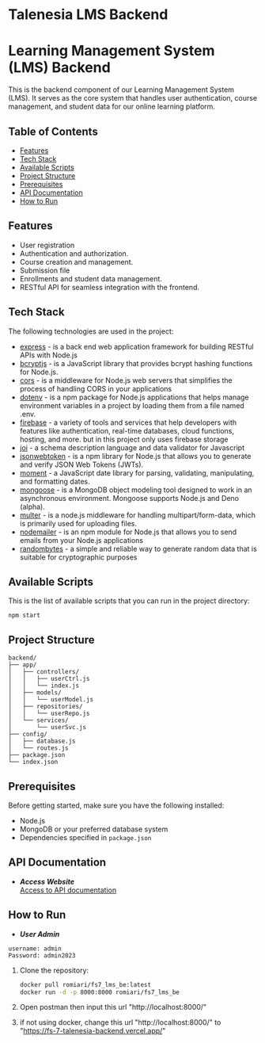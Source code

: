 # Talenesia LMS Backend

# Learning Management System (LMS) Backend

This is the backend component of our Learning Management System (LMS). It serves as the core system that handles user authentication, course management, and student data for our online learning platform.

## Table of Contents
- [Features](#features)
- [Tech Stack](#tech-stack)
- [Available Scripts](#available-scripts)
- [Project Structure](#project-structure)
- [Prerequisites](#prerequisites)
- [API Documentation](#api-documentation)
- [How to Run](#how-to-run)

## Features

- User registration 
- Authentication and authorization.
- Course creation and management.
- Submission file
- Enrollments and student data management.
- RESTful API for seamless integration with the frontend.

## Tech Stack
The following technologies are used in the project:     
- [express](https://expressjs.com/) - is a back end web application framework for building RESTful APIs with Node.js
- [bcryptjs](https://www.npmjs.com/package/bcryptjs) - is a JavaScript library that provides bcrypt hashing functions for Node.js.
- [cors](https://www.npmjs.com/package/cors) - is a middleware for Node.js web servers that simplifies the process of handling CORS in your applications
- [dotenv](https://www.npmjs.com/package/dotenv) - is a npm package for Node.js applications that helps manage environment variables in a project by loading them from a file named .env.
- [firebase](https://www.npmjs.com/package/firebase) - a variety of tools and services that help developers with features like authentication, real-time databases, cloud functions, hosting, and more. but in this project only uses firebase storage
- [joi](https://www.npmjs.com/package/joi) - a schema description language and data validator for Javascript
- [jsonwebtoken](https://www.npmjs.com/package/jsonwebtoken) - is a npm library for Node.js that allows you to generate and verify JSON Web Tokens (JWTs).
- [moment](https://www.npmjs.com/package/moment) - a JavaScript date library for parsing, validating, manipulating, and formatting dates.
- [mongoose](https://www.npmjs.com/package/mongoose) -  is a MongoDB object modeling tool designed to work in an asynchronous environment. Mongoose supports Node.js and Deno (alpha).
- [multer](https://www.npmjs.com/package/multer) -  is a node.js middleware for handling multipart/form-data, which is primarily used for uploading files.
- [nodemailer](https://www.npmjs.com/package/nodemailer) - is an npm module for Node.js that allows you to send emails from your Node.js applications
- [randombytes](https://www.npmjs.com/package/randombytes) - a simple and reliable way to generate random data that is suitable for cryptographic purposes

## Available Scripts
This is the list of available scripts that you can run in the project directory:
```
npm start
```

## Project Structure
```
backend/
├── app/
│   ├── controllers/
│   │   ├── userCtrl.js
│   │   └── index.js
│   ├── models/
│   │   └── userModel.js
│   ├── repositories/
│   │   └── userRepo.js
│   └── services/
│       └── userSvc.js
├── config/
│   ├── database.js
│   └── routes.js
├── package.json
└── index.json
```
## Prerequisites

Before getting started, make sure you have the following installed:

- Node.js
- MongoDB or your preferred database system
- Dependencies specified in `package.json`

## API Documentation
- ***Access Website*** <br/>
[Access to API documentation](https://documenter.getpostman.com/view/23550520/2s9Ye8hvYf)

## How to Run

- ***User Admin*** <br/>
```
username: admin
Password: admin2023
```

1. Clone the repository:

   ```bash
   docker pull romiari/fs7_lms_be:latest
   docker run -d -p 8000:8000 romiari/fs7_lms_be

2. Open postman then input this url "http://localhost:8000/"

3. if not using docker, change this url "http://localhost:8000/" to "https://fs-7-talenesia-backend.vercel.app/"



